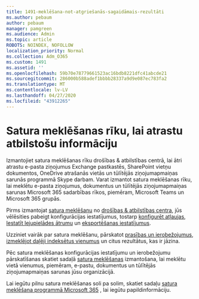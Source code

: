 ```yaml
---
title: 1491-meklēšana-not-atgriešanās-sagaidāmais-rezultāti
ms.author: pebaum
author: pebaum
manager: pamgreen
ms.audience: Admin
ms.topic: article
ROBOTS: NOINDEX, NOFOLLOW
localization_priority: Normal
ms.collection: Adm_O365
ms.custom: 1491
ms.assetid: ''
ms.openlocfilehash: 59b70e78779661523ac16bdb8221dfc41abcde21
ms.sourcegitcommit: 286000b588adef1bbbb28337a9d9e087ec783fa2
ms.translationtype: MT
ms.contentlocale: lv-LV
ms.lasthandoff: 04/27/2020
ms.locfileid: "43912265"
---
```

# <a name="content-search-tool-to-find-relevant-info"></a>Satura meklēšanas rīku, lai atrastu atbilstošu informāciju

Izmantojiet satura meklēšanas rīku drošības & atbilstības centrā, lai ātri atrastu e-pasta ziņojumus Exchange pastkastēs, SharePoint vietņu dokumentos, OneDrive atrašanās vietās un tūlītējās ziņojumapmaiņas sarunās programmā Skype darbam. Varat izmantot satura meklēšanas rīku, lai meklētu e-pasta ziņojumus, dokumentus un tūlītējās ziņojumapmaiņas sarunas Microsoft 365 sadarbības rīkos, piemēram, Microsoft Teams un Microsoft 365 grupās.


Pirms izmantojat [satura meklēšanu](https://sip.protection.office.com/contentsearchbeta?ContentOnly=1) no [drošības & atbilstības centra](https://sip.protection.office.com/homepage), jūs vēlēsities pabeigt konfigurācijas iestatījumus, tostarp [konfigurēt atļaujas](https://docs.microsoft.com/office365/securitycompliance/permissions-filtering-for-content-search), [Iestatīt lejupielādes ātrumu](https://docs.microsoft.com/office365/securitycompliance/increase-download-speeds-when-exporting-ediscovery-results) un [eksportēšanas iestatījumus](https://docs.microsoft.com/office365/securitycompliance/disable-reports-when-you-export-content-search-results).

Uzziniet vairāk par satura meklēšanu, pārskatot [prasības un ierobežojumus](https://docs.microsoft.com/office365/securitycompliance/limits-for-content-search), [izmeklējot daļēji indeksētus vienumus](https://docs.microsoft.com/office365/securitycompliance/investigating-partially-indexed-items-in-ediscovery) un citus rezultātus, kas ir jāzina.

Pēc satura meklēšanas konfigurācijas iestatījumu un ierobežojumu pārskatīšanas skatiet sadaļā [satura meklēšanas</a> izmantošana, lai meklētu vietā vienumus, piemēram, e-pastu, dokumentus un tūlītējās ziņojumapmaiņas sarunas jūsu organizācijā](https://docs.microsoft.com/office365/securitycompliance/content-search).

Lai iegūtu pilnu satura meklēšanas soli pa solim, skatiet sadaļu [satura meklēšana programmā Microsoft 365](https://docs.microsoft.com/office365/securitycompliance/search-for-content) , lai iegūtu papildinformāciju.
